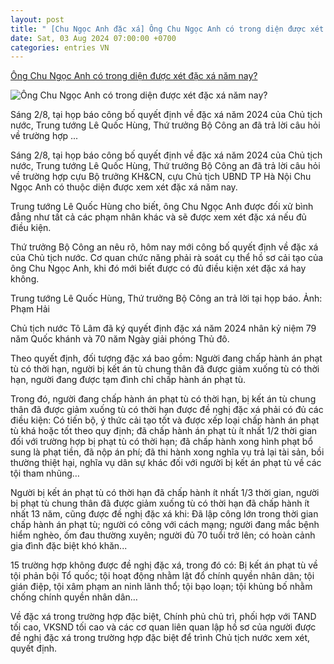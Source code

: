 ```yaml
---
layout: post
title: " [Chu Ngọc Anh đặc xá] Ông Chu Ngọc Anh có trong diện được xét đặc xá năm nay?"
date: Sat, 03 Aug 2024 07:00:00 +0700
categories: entries VN
---
```

[Ông Chu Ngọc Anh có trong diện được xét đặc xá năm nay?](https://vietnamnet.vn/ong-chu-ngoc-anh-co-trong-dien-duoc-xet-dac-xa-nam-nay-2308016.html)

![Ông Chu Ngọc Anh có trong diện được xét đặc xá năm nay?](https://static-images.vnncdn.net/vps_images_publish/000001/000003/2024/8/2/ong-chu-ngoc-anh-co-trong-dien-duoc-xet-dac-xa-nam-nay-2469.jpeg?width=0&s=_6cMq7S_ScCvABbpZQd3Xw)

Sáng 2/8, tại họp báo công bố quyết định về đặc xá năm 2024 của Chủ tịch nước, Trung tướng Lê Quốc Hùng, Thứ trưởng Bộ Công an đã trả lời câu hỏi về trường hợp ...

Sáng 2/8, tại họp báo công bố quyết định về đặc xá năm 2024 của Chủ tịch nước, Trung tướng Lê Quốc Hùng, Thứ trưởng Bộ Công an đã trả lời câu hỏi về trường hợp cựu Bộ trưởng KH&CN, cựu Chủ tịch UBND TP Hà Nội Chu Ngọc Anh có thuộc diện được xem xét đặc xá năm nay.

Trung tướng Lê Quốc Hùng cho biết, ông Chu Ngọc Anh được đối xử bình đẳng như tất cả các phạm nhân khác và sẽ được xem xét đặc xá nếu đủ điều kiện.

Thứ trưởng Bộ Công an nêu rõ, hôm nay mới công bố quyết định về đặc xá của Chủ tịch nước. Cơ quan chức năng phải rà soát cụ thể hồ sơ cải tạo của ông Chu Ngọc Anh, khi đó mới biết được có đủ điều kiện xét đặc xá hay không.

Trung tướng Lê Quốc Hùng, Thứ trưởng Bộ Công an trả lời tại họp báo. Ảnh: Phạm Hải

Chủ tịch nước Tô Lâm đã ký quyết định đặc xá năm 2024 nhân kỷ niệm 79 năm Quốc khánh và 70 năm Ngày giải phóng Thủ đô.

Theo quyết định, đối tượng đặc xá bao gồm: Người đang chấp hành án phạt tù có thời hạn, người bị kết án tù chung thân đã được giảm xuống tù có thời hạn, người đang được tạm đình chỉ chấp hành án phạt tù.

Trong đó, người đang chấp hành án phạt tù có thời hạn, bị kết án tù chung thân đã được giảm xuống tù có thời hạn được đề nghị đặc xá phải có đủ các điều kiện: Có tiến bộ, ý thức cải tạo tốt và được xếp loại chấp hành án phạt tù khá hoặc tốt theo quy định; đã chấp hành án phạt tù ít nhất 1/2 thời gian đối với trường hợp bị phạt tù có thời hạn; đã chấp hành xong hình phạt bổ sung là phạt tiền, đã nộp án phí; đã thi hành xong nghĩa vụ trả lại tài sản, bồi thường thiệt hại, nghĩa vụ dân sự khác đối với người bị kết án phạt tù về các tội tham nhũng…

Người bị kết án phạt tù có thời hạn đã chấp hành ít nhất 1/3 thời gian, người bị phạt tù chung thân đã được giảm xuống tù có thời hạn đã chấp hành ít nhất 13 năm, cũng được đề nghị đặc xá khi: Đã lập công lớn trong thời gian chấp hành án phạt tù; người có công với cách mạng; người đang mắc bệnh hiểm nghèo, ốm đau thường xuyên; người đủ 70 tuổi trở lên; có hoàn cảnh gia đình đặc biệt khó khăn...

15 trường hợp không được đề nghị đặc xá, trong đó có: Bị kết án phạt tù về tội phản bội Tổ quốc; tội hoạt động nhằm lật đổ chính quyền nhân dân; tội gián điệp, tội xâm phạm an ninh lãnh thổ; tội bạo loạn; tội khủng bố nhằm chống chính quyền nhân dân…

Về đặc xá trong trường hợp đặc biệt, Chính phủ chủ trì, phối hợp với TAND tối cao, VKSND tối cao và các cơ quan liên quan lập hồ sơ của người được đề nghị đặc xá trong trường hợp đặc biệt để trình Chủ tịch nước xem xét, quyết định.

